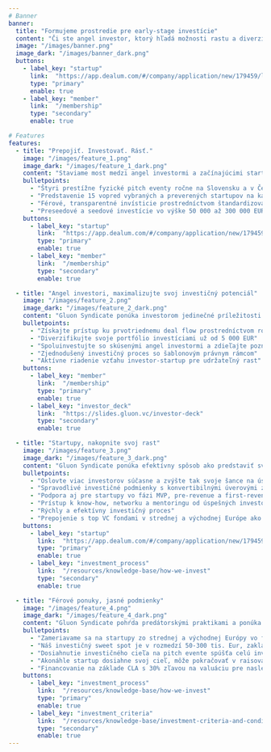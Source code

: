 ```yaml
---
# Banner
banner:
  title: "Formujeme prostredie pre early-stage investície"
  content: "Či ste angel investor, ktorý hľadá možnosti rastu a diverzifikácie svojho portfólia, alebo startup hľadajúcí férové early-stage financovanie, Gluon Syndicate je tu pre vás. Pripojte sa ku nám a staňte sa súčasťou komunity, ktorá formuje budúcnosť angel investovania v CEE!"
  image: "/images/banner.png"
  image_dark: "/images/banner_dark.png"
  buttons:
    - label_key: "startup"
      link:  "https://app.dealum.com/#/company/application/new/179459/lv87nnpydpvdwsus5oppwf09y4852o15"
      type: "primary"
      enable: true
    - label_key: "member"
      link:  "/membership"
      type: "secondary"
      enable: true

# Features
features:
  - title: "Prepojiť. Investovať. Rásť."
    image: "/images/feature_1.png"
    image_dark: "/images/feature_1_dark.png"
    content: "Staviame most medzi angel investormi a začínajúcimi startupmi a podporujeme inovácie a rast v regióne strednej a východnej Európy."
    bulletpoints:
      - "Štyri prestížne fyzické pitch eventy ročne na Slovensku a v Česku"
      - "Predstavenie 15 vopred vybraných a preverených startupov na každom evente"
      - "Férové, transparentné invísticie prostredníctvom štandardizovaného právneho rámca"
      - "Preseedové a seedové investície vo výške 50 000 až 300 000 EUR"
    buttons:
      - label_key: "startup"
        link:  "https://app.dealum.com/#/company/application/new/179459/lv87nnpydpvdwsus5oppwf09y4852o15"
        type: "primary"
        enable: true
      - label_key: "member"
        link:  "/membership"
        type: "secondary"
        enable: true

  - title: "Angel investori, maximalizujte svoj investičný potenciál"
    image: "/images/feature_2.png"
    image_dark: "/images/feature_2_dark.png"
    content: "Gluon Syndicate ponúka investorom jedinečné príležitosti ku vstupu do nejsľubnejších startupov v regióne strednej a východnej Európy."
    bulletpoints:
      - "Získajte prístup ku prvotriednemu deal flow prostredníctvom rozsiahleho networku a partnerstiev"
      - "Diverzifikujte svoje portfólio investíciami už od 5 000 EUR"
      - "Spoluinvestujte so skúsenými angel investormi a zdieľajte poznatky a riziká"
      - "Zjednodušený investičný proces so šablonovým právnym rámcom"
      - "Aktívne riadenie vzťahu investor-startup pre udržateľný rast"
    buttons:
      - label_key: "member"
        link:  "/membership"
        type: "primary"
        enable: true
      - label_key: "investor_deck"
        link:  "https://slides.gluon.vc/investor-deck"
        type: "secondary"
        enable: true

  - title: "Startupy, nakopnite svoj rast"
    image: "/images/feature_3.png"
    image_dark: "/images/feature_3_dark.png"
    content: "Gluon Syndicate ponúka efektívny spôsob ako predstaviť svoj biznis viacerým prevereným angel investorom súčasne a zaisťuje férové a transparentné financovanie pre začínajúce startupy."
    bulletpoints:
      - "Oslovte viac investorov súčasne a zvýšte tak svoje šance na úspech"
      - "Spravodlivé investičné podmienky s konvertibilnými úverovými zmluvami"
      - "Podpora aj pre startupy vo fázi MVP, pre-revenue a first-revenue"
      - "Prístup k know-how, networku a mentoringu od úspešných investorov-podnikateľov"
      - "Rýchly a efektívny investičný proces"
      - "Prepojenie s top VC fondami v strednej a východnej Európe ako dôležitý východzí bod pre ďalšie investičné kolá"
    buttons:
      - label_key: "startup"
        link:  "https://app.dealum.com/#/company/application/new/179459/lv87nnpydpvdwsus5oppwf09y4852o15"
        type: "primary"
        enable: true
      - label_key: "investment_process"
        link:  "/resources/knowledge-base/how-we-invest"
        type: "secondary"
        enable: true

  - title: "Férové ponuky, jasné podmienky"
    image: "/images/feature_4.png"
    image_dark: "/images/feature_4_dark.png"
    content: "Gluon Syndicate pohŕda predátorskými praktikami a ponúka investície prostredníctvom zmlúv o konvertibilných úveroch, které odkladajú diskusiu o valuácii až do nadchádzajucého kvalifikovaného kola."
    bulletpoints:
      - "Zameriavame sa na startupy zo strednej a východnej Európy vo fáze pilotných projektov a prvných tržieb (bez preferencie konkrétneho odvetvia)"
      - "Náš investičný sweet spot je v rozmedzí 50-300 tis. Eur, zakladatelia si sami stanovujú investičné ciele"
      - "Dosiahnutie investičného cieľa na pitch evente spúšťa celú investiciu"
      - "Akonáhle startup dosiahne svoj cieľ, môže pokračovať v raisovaní peňazí až na dvojnásobnú čiastku"
      - "Financovanie na základe CLA s 30% zľavou na valuáciu pre nasledujúce investičné kolo a valuation cap vo výške 10-násobku investičného cieľa"
    buttons:
      - label_key: "investment_process"
        link:  "/resources/knowledge-base/how-we-invest"
        type: "primary"
        enable: true
      - label_key: "investment_criteria"
        link:  "/resources/knowledge-base/investment-criteria-and-conditions"
        type: "secondary"
        enable: true
---
```

